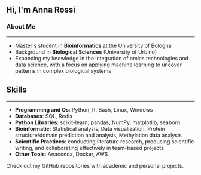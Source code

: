 ## Hi, I'm Anna Rossi 

### About Me 
-------
- Master's student in **Bioinformatics** at the University of Bologna  
- Background in **Biological Sciences** (University of Urbino)
- Expanding my knowledge in the integration of omics technologies and data science, with a focus on applying machine learning to uncover patterns in complex biological systems

## Skills 
------
- **Programming and Os**: Python, R, Bash, Linux, Windows
- **Databases**: SQL, Redis
- **Python Libraries**: scikit-learn, pandas, NumPy, matplotlib, seaborn
- **Bioinformatic**: Statistical analysis, Data visualization, Protein structure/domain prediction and analysis, Methylation data analysis
- **Scientific Practices**: conducting literature research, producing scientific writing, and collaborating effectively in team-based projects
- **Other Tools**: Anaconda, Docker, AWS

Check out my GitHub repositories with academic and personal projects. 

